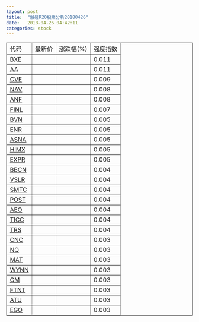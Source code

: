 ```yaml
---
layout: post
title:  "触碰R20股票分析20180426"
date:   2018-04-26 04:42:11
categories: stock
---
```

<script type="text/javascript">
var stockList = []
stockList.push('gb_bxe');
stockList.push('gb_aa');
stockList.push('gb_cve');
stockList.push('gb_nav');
stockList.push('gb_anf');
stockList.push('gb_finl');
stockList.push('gb_bvn');
stockList.push('gb_enr');
stockList.push('gb_asna');
stockList.push('gb_himx');
stockList.push('gb_expr');
stockList.push('gb_bbcn');
stockList.push('gb_vslr');
stockList.push('gb_smtc');
stockList.push('gb_post');
stockList.push('gb_aeo');
stockList.push('gb_ticc');
stockList.push('gb_trs');
stockList.push('gb_cnc');
stockList.push('gb_nq');
stockList.push('gb_mat');
stockList.push('gb_wynn');
stockList.push('gb_gm');
stockList.push('gb_ftnt');
stockList.push('gb_atu');
stockList.push('gb_ego');
</script>

<table border="1">
 <tr>
 <td>代码</td>
  <td>最新价</td>
  <td>涨跌幅(%)</td>
 <td>强度指数</td>
</tr>
  <tr id="bxe"><td><a href="http://stock.finance.sina.com.cn/usstock/quotes/BXE.html" target="_blank">BXE</a></td><td></td><td></td><td>0.011</td></tr>
  <tr id="aa"><td><a href="http://stock.finance.sina.com.cn/usstock/quotes/AA.html" target="_blank">AA</a></td><td></td><td></td><td>0.011</td></tr>
  <tr id="cve"><td><a href="http://stock.finance.sina.com.cn/usstock/quotes/CVE.html" target="_blank">CVE</a></td><td></td><td></td><td>0.009</td></tr>
  <tr id="nav"><td><a href="http://stock.finance.sina.com.cn/usstock/quotes/NAV.html" target="_blank">NAV</a></td><td></td><td></td><td>0.008</td></tr>
  <tr id="anf"><td><a href="http://stock.finance.sina.com.cn/usstock/quotes/ANF.html" target="_blank">ANF</a></td><td></td><td></td><td>0.008</td></tr>
  <tr id="finl"><td><a href="http://stock.finance.sina.com.cn/usstock/quotes/FINL.html" target="_blank">FINL</a></td><td></td><td></td><td>0.007</td></tr>
  <tr id="bvn"><td><a href="http://stock.finance.sina.com.cn/usstock/quotes/BVN.html" target="_blank">BVN</a></td><td></td><td></td><td>0.005</td></tr>
  <tr id="enr"><td><a href="http://stock.finance.sina.com.cn/usstock/quotes/ENR.html" target="_blank">ENR</a></td><td></td><td></td><td>0.005</td></tr>
  <tr id="asna"><td><a href="http://stock.finance.sina.com.cn/usstock/quotes/ASNA.html" target="_blank">ASNA</a></td><td></td><td></td><td>0.005</td></tr>
  <tr id="himx"><td><a href="http://stock.finance.sina.com.cn/usstock/quotes/HIMX.html" target="_blank">HIMX</a></td><td></td><td></td><td>0.005</td></tr>
  <tr id="expr"><td><a href="http://stock.finance.sina.com.cn/usstock/quotes/EXPR.html" target="_blank">EXPR</a></td><td></td><td></td><td>0.005</td></tr>
  <tr id="bbcn"><td><a href="http://stock.finance.sina.com.cn/usstock/quotes/BBCN.html" target="_blank">BBCN</a></td><td></td><td></td><td>0.004</td></tr>
  <tr id="vslr"><td><a href="http://stock.finance.sina.com.cn/usstock/quotes/VSLR.html" target="_blank">VSLR</a></td><td></td><td></td><td>0.004</td></tr>
  <tr id="smtc"><td><a href="http://stock.finance.sina.com.cn/usstock/quotes/SMTC.html" target="_blank">SMTC</a></td><td></td><td></td><td>0.004</td></tr>
  <tr id="post"><td><a href="http://stock.finance.sina.com.cn/usstock/quotes/POST.html" target="_blank">POST</a></td><td></td><td></td><td>0.004</td></tr>
  <tr id="aeo"><td><a href="http://stock.finance.sina.com.cn/usstock/quotes/AEO.html" target="_blank">AEO</a></td><td></td><td></td><td>0.004</td></tr>
  <tr id="ticc"><td><a href="http://stock.finance.sina.com.cn/usstock/quotes/TICC.html" target="_blank">TICC</a></td><td></td><td></td><td>0.004</td></tr>
  <tr id="trs"><td><a href="http://stock.finance.sina.com.cn/usstock/quotes/TRS.html" target="_blank">TRS</a></td><td></td><td></td><td>0.004</td></tr>
  <tr id="cnc"><td><a href="http://stock.finance.sina.com.cn/usstock/quotes/CNC.html" target="_blank">CNC</a></td><td></td><td></td><td>0.003</td></tr>
  <tr id="nq"><td><a href="http://stock.finance.sina.com.cn/usstock/quotes/NQ.html" target="_blank">NQ</a></td><td></td><td></td><td>0.003</td></tr>
  <tr id="mat"><td><a href="http://stock.finance.sina.com.cn/usstock/quotes/MAT.html" target="_blank">MAT</a></td><td></td><td></td><td>0.003</td></tr>
  <tr id="wynn"><td><a href="http://stock.finance.sina.com.cn/usstock/quotes/WYNN.html" target="_blank">WYNN</a></td><td></td><td></td><td>0.003</td></tr>
  <tr id="gm"><td><a href="http://stock.finance.sina.com.cn/usstock/quotes/GM.html" target="_blank">GM</a></td><td></td><td></td><td>0.003</td></tr>
  <tr id="ftnt"><td><a href="http://stock.finance.sina.com.cn/usstock/quotes/FTNT.html" target="_blank">FTNT</a></td><td></td><td></td><td>0.003</td></tr>
  <tr id="atu"><td><a href="http://stock.finance.sina.com.cn/usstock/quotes/ATU.html" target="_blank">ATU</a></td><td></td><td></td><td>0.003</td></tr>
  <tr id="ego"><td><a href="http://stock.finance.sina.com.cn/usstock/quotes/EGO.html" target="_blank">EGO</a></td><td></td><td></td><td>0.003</td></tr>
</table>
